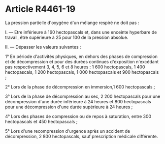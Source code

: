 # Article R4461-19

 

La pression partielle d'oxygène d'un mélange respiré ne doit pas : 

I. ― Etre inférieure à 160 hectopascals et, dans une enceinte hyperbare de travail, être supérieure à 25 pour 100 de la pression absolue. 

II. ― Dépasser les valeurs suivantes : 

1° En période d'activités physiques, en dehors des phases de compression et de décompression et pour des durées continues d'exposition n'excédant pas respectivement 3, 4, 5, 6 et 8 heures : 1 600 hectopascals, 1 400 hectopascals, 1 200 hectopascals, 1 000 hectopascals et 900 hectopascals ; 

2° Lors de la phase de décompression en immersion,1 600 hectopascals ; 

3° Lors de la phase de décompression au sec, 2 200 hectopascals pour une décompression d'une durée inférieure à 24 heures et 800 hectopascals pour une décompression d'une durée supérieure à 24 heures ; 

4° Lors des phases de compression ou de repos à saturation, entre 300 hectopascals et 450 hectopascals ; 

5° Lors d'une recompression d'urgence après un accident de décompression, 2 800 hectopascals, sauf prescription médicale différente.
